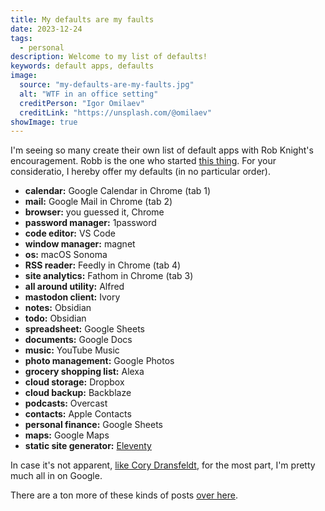 ```yaml
---
title: My defaults are my faults
date: 2023-12-24
tags:
  - personal
description: Welcome to my list of defaults!
keywords: default apps, defaults
image:
  source: "my-defaults-are-my-faults.jpg"
  alt: "WTF in an office setting"
  creditPerson: "Igor Omilaev"
  creditLink: "https://unsplash.com/@omilaev"
showImage: true
---
```


I'm seeing so many create their own list of default apps with Rob Knight's encouragement. Robb is the one who started [this thing](https://defaults.rknight.me/). For your consideratio, I hereby offer my defaults (in no particular order).

- <strong>calendar:</strong> Google Calendar in Chrome (tab 1)
- <strong>mail:</strong> Google Mail in Chrome (tab 2)
- <strong>browser:</strong> you guessed it, Chrome
- <strong>password manager:</strong> 1password
- <strong>code editor:</strong> VS Code
- <strong>window manager:</strong> magnet
- <strong>os:</strong> macOS Sonoma
- <strong>RSS reader:</strong> Feedly in Chrome (tab 4)
- <strong>site analytics:</strong> Fathom in Chrome (tab 3)
- <strong>all around utility:</strong> Alfred
- <strong>mastodon client:</strong> Ivory
- <strong>notes:</strong> Obsidian
- <strong>todo:</strong> Obsidian
- <strong>spreadsheet:</strong> Google Sheets
- <strong>documents:</strong> Google Docs
- <strong>music:</strong> YouTube Music
- <strong>photo management:</strong> Google Photos
- <strong>grocery shopping list:</strong> Alexa
- <strong>cloud storage:</strong> Dropbox
- <strong>cloud backup:</strong> Backblaze
- <strong>podcasts:</strong> Overcast
- <strong>contacts:</strong> Apple Contacts
- <strong>personal finance:</strong> Google Sheets
- <strong>maps:</strong> Google Maps
- <strong>static site generator:</strong> [Eleventy](https://www.11ty.dev/)

In case it's not apparent, [like Cory Dransfeldt](https://coryd.dev/posts/2023/leaning-into-google-services/), for the most part, I'm pretty much all in on Google.

There are a ton more of these kinds of posts [over here](https://defaults.rknight.me/).